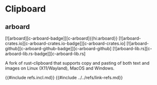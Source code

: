 # Clipboard

## arboard

[![arboard][c-arboard-badge]][c-arboard]{{hi:arboard}}
[![arboard-crates.io][c-arboard-crates.io-badge]][c-arboard-crates.io]
[![arboard-github][c-arboard-github-badge]][c-arboard-github]
[![arboard-lib.rs][c-arboard-lib.rs-badge]][c-arboard-lib.rs]

A fork of rust-clipboard that supports copy and pasting of both text and images on Linux (X11/Wayland), MacOS and Windows.

{{#include refs.incl.md}}
{{#include ../../refs/link-refs.md}}

<div class="hidden">
</div>
